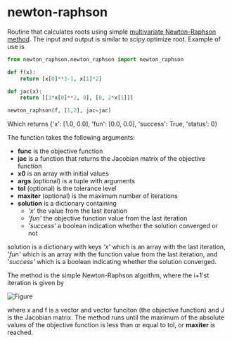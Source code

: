 # newton-raphson
Routine that calculates roots using simple [multivariate Newton-Raphson method](https://github.com/magnushelliesen/newton-raphson/blob/main/newton_raphson/newton_raphson.py). The input and output is similar to scipy.optimize root. Example of use is

```python
from newton_raphson.newton_raphson import newton_raphson

def f(x):
    return [x[0]**3-1, x[1]*2]

def jac(x):
    return [[3*x[0]**2, 0], [0, 2*x[1]]]

newton_raphson(f, [1,2], jac=jac)
```

Which returns {'x': [1.0, 0.0], 'fun': [0.0, 0.0], 'success': True, 'status': 0}

The function takes the following arguments:
- **func** is the objective function
- **jac** is a function that returns the Jacobian matrix of the objective function
- **x0** is an array with initial values
- **args** (optional) is a tuple with arguments
- **tol** (optional) is the tolerance level
- **maxiter** (optional) is the maximum number of iterations
- **solution** is a dictionary containing
  - *'x'* the value from the last iteration
  - *'fun'* the objective function value from the last iteration
  - *'success'* a boolean indication whether the solution converged or not

solution is a dictionary with keys *'x'* which is an array with the last iteration, *'fun'* which is an array with the function value from the last iteration, and *'success'* which is a boolean indicating whether the solution converged.

The method is the simple Newton-Raphson algoithm, where the i+1'st iteration is given by

![Figure](https://latex.codecogs.com/png.image?\dpi{110}&space;\bg_white&space;x_{i+1}=x_i-J(x_i,z)^{-1}f(x_i,z),)

where x and f is a vector and vector funciton (the objective function) and J is the Jacobian matrix. The method runs until the maximum of the absolute values of the objective function is less than or equal to tol, or **maxiter** is reached.
